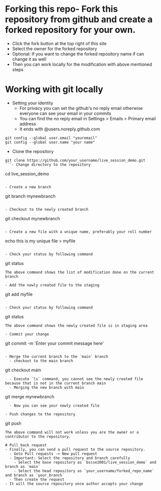 # Forking this repo- Fork this repository from github and create a forked repository for your own. 
  - Click the fork button at the top right of this site
  - Select the owner for the forked repository
  - Optional: If you want to change the forked repository name if can change it as well
- Then you can work locally for the modification with above mentioned steps

# Working with git locally

- Setting your identity
  - For privacy you can set the github's no reply email otherwise everyone can see your email in your commits
  - You can find the no reply email in Settings > Emails > Primary email address 
  - It ends with @users.noreply.github.com
```
git config --global user.email "youremail"
git config --global user.name "your name"
```

- Clone the repository
```
git clone https://github.com/your_username/live_session_demo.git
```- Change directory to the repository
```
cd live_session_demo
```

- Create a new branch
```
git branch mynewbranch
```

- Checkout to the newly created branch
```
git checkout mynewbranch
```

- Create a new file with a unique name, preferably your roll number
```
echo this is my unique file > myfile
```

- Check your status by following command
```
git status
```
The above command shows the list of modification done on the current branch

- Add the newly created file to the staging
```
git add myfile
```

- Check your status by following command
```
git status
```
The above command shows the newly created file is in staging area

- Commit your change
```
git commit -m 'Enter your commit message here'
```

- Merge the current branch to the `main` branch
  - checkout to the main branch
```
git checkout main
```
  - Execute `ls` command, you cannot see the newly created file because that is not in the current branch main
  - Merging the new branch with main
```
git merge mynewbranch
```
  - Now you can see your newly created file

- Push changes to the repository 
```
git push
```
The above command will not work unless you are the owner or a contributor to the repository.

# Pull back request
- Finally, you can send a pull request to the source repository.
  - Goto Pull requests -> New pull request
  - Important: Select the repository and branch carefully
    - Select the base repository as `bscse2001/live_session_demo` and branch as `main`
    - Select the head repository as `your_username/forked_repo_name` and branch as `your_branch`
  - Then create the request
- It will the source repository once author accepts your change
